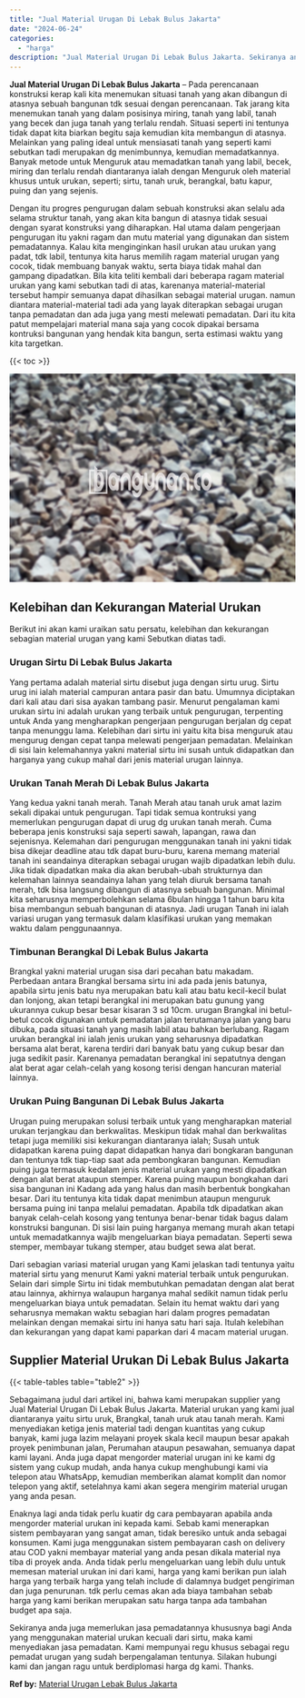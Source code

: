 ```yaml
---
title: "Jual Material Urugan Di Lebak Bulus Jakarta"
date: "2024-06-24"
categories: 
  - "harga"
description: "Jual Material Urugan Di Lebak Bulus Jakarta. Sekiranya anda juga memerlukan jasa pemadatannya khususnya bagi Anda yang menggunakan material urukan kecuali da..."
---
```


**Jual Material Urugan Di Lebak Bulus Jakarta** – Pada perencanaan konstruksi kerap kali kita menemukan situasi tanah yang akan dibangun di atasnya sebuah bangunan tdk sesuai dengan perencanaan. Tak jarang kita menemukan tanah yang dalam posisinya miring, tanah yang labil, tanah yang becek dan juga tanah yang terlalu rendah. Situasi seperti ini tentunya tidak dapat kita biarkan begitu saja kemudian kita membangun di atasnya. Melainkan yang paling ideal untuk mensiasati tanah yang seperti kami sebutkan tadi merupakan dg menimbunnya, kemudian memadatkannya. Banyak metode untuk Menguruk atau memadatkan tanah yang labil, becek, miring dan terlalu rendah diantaranya ialah dengan Menguruk oleh material khusus untuk urukan, seperti; sirtu, tanah uruk, berangkal, batu kapur, puing dan yang sejenis.

Dengan itu progres pengurugan dalam sebuah konstruksi akan selalu ada selama struktur tanah, yang akan kita bangun di atasnya tidak sesuai dengan syarat konstruksi yang diharapkan. Hal utama dalam pengerjaan pengurugan itu yakni ragam dan mutu material yang digunakan dan sistem pemadatannya. Kalau kita menginginkan hasil urukan atau urukan yang padat, tdk labil, tentunya kita harus memilih ragam material urugan yang cocok, tidak membuang banyak waktu, serta biaya tidak mahal dan gampang dipadatkan. Bila kita teliti kembali dari beberapa ragam material urukan yang kami sebutkan tadi di atas, karenanya material-material tersebut hampir semuanya dapat dihasilkan sebagai material urugan. namun diantara material-material tadi ada yang layak diterapkan sebagai urugan tanpa pemadatan dan ada juga yang mesti melewati pemadatan. Dari itu kita patut mempelajari material mana saja yang cocok dipakai bersama kontruksi bangunan yang hendak kita bangun, serta estimasi waktu yang kita targetkan.

{{< toc >}}

![Jual Material Urugan Di Lebak Bulus Jakarta](/images/jual-urugan-19.png)

## Kelebihan dan Kekurangan Material Urukan

Berikut ini akan kami uraikan satu persatu, kelebihan dan kekurangan sebagian material urugan yang kami Sebutkan diatas tadi.

### Urugan Sirtu Di Lebak Bulus Jakarta

Yang pertama adalah material sirtu disebut juga dengan sirtu urug. Sirtu urug ini ialah material campuran antara pasir dan batu. Umumnya diciptakan dari kali atau dari sisa ayakan tambang pasir. Menurut pengalaman kami urukan sirtu ini adalah urukan yang terbaik untuk pengurugan, terpenting untuk Anda yang mengharapkan pengerjaan pengurugan berjalan dg cepat tanpa menunggu lama. Kelebihan dari sirtu ini yaitu kita bisa menguruk atau mengurug dengan cepat tanpa melewati pengerjaan pemadatan. Melainkan di sisi lain kelemahannya yakni material sirtu ini susah untuk didapatkan dan harganya yang cukup mahal dari jenis material urugan lainnya.

### Urukan Tanah Merah Di Lebak Bulus Jakarta

Yang kedua yakni tanah merah. Tanah Merah atau tanah uruk amat lazim sekali dipakai untuk pengurugan. Tapi tidak semua kontruksi yang memerlukan pengurugan dapat di urug dg urukan tanah merah. Cuma beberapa jenis konstruksi saja seperti sawah, lapangan, rawa dan sejenisnya. Kelemahan dari pengurugan menggunakan tanah ini yakni tidak bisa dikejar deadline atau tdk dapat buru-buru, karena memang material tanah ini seandainya diterapkan sebagai urugan wajib dipadatkan lebih dulu. Jika tidak dipadatkan maka dia akan berubah-ubah strukturnya dan kelemahan lainnya seandainya lahan yang telah diuruk bersama tanah merah, tdk bisa langsung dibangun di atasnya sebuah bangunan. Minimal kita seharusnya memperbolehkan selama 6bulan hingga 1 tahun baru kita bisa membangun sebuah bangunan di atasnya. Jadi urugan Tanah ini ialah variasi urugan yang termasuk dalam klasifikasi urukan yang memakan waktu dalam penggunaannya.

### Timbunan Berangkal Di Lebak Bulus Jakarta

Brangkal yakni material urugan sisa dari pecahan batu makadam. Perbedaan antara Brangkal bersama sirtu ini ada pada jenis batunya, apabila sirtu jenis batu nya merupakan batu kali atau batu kecil-kecil bulat dan lonjong, akan tetapi berangkal ini merupakan batu gunung yang ukurannya cukup besar besar kisaran 3 sd 10cm. urugan Brangkal ini betul-betul cocok digunakan untuk pemadatan jalan terutamanya jalan yang baru dibuka, pada situasi tanah yang masih labil atau bahkan berlubang. Ragam urukan berangkal ini ialah jenis urukan yang seharusnya dipadatkan bersama alat berat, karena terdiri dari banyak batu yang cukup besar dan juga sedikit pasir. Karenanya pemadatan berangkal ini sepatutnya dengan alat berat agar celah-celah yang kosong terisi dengan hancuran material lainnya.

### Urukan Puing Bangunan Di Lebak Bulus Jakarta

Urugan puing merupakan solusi terbaik untuk yang mengharapkan material urukan terjangkau dan berkwalitas. Meskipun tidak mahal dan berkwalitas tetapi juga memiliki sisi kekurangan diantaranya ialah; Susah untuk didapatkan karena puing dapat didapatkan hanya dari bongkaran bangunan dan tentunya tdk tiap-tiap saat ada pembongkaran bangunan. Kemudian puing juga termasuk kedalam jenis material urukan yang mesti dipadatkan dengan alat berat ataupun stemper. Karena puing maupun bongkahan dari sisa bangunan ini Kadang ada yang halus dan masih berbentuk bongkahan besar. Dari itu tentunya kita tidak dapat menimbun ataupun menguruk bersama puing ini tanpa melalui pemadatan. Apabila tdk dipadatkan akan banyak celah-celah kosong yang tentunya benar-benar tidak bagus dalam konstruksi bangunan. Di sisi lain puing harganya memang murah akan tetapi untuk memadatkannya wajib mengeluarkan biaya pemadatan. Seperti sewa stemper, membayar tukang stemper, atau budget sewa alat berat.

Dari sebagian variasi material urugan yang Kami jelaskan tadi tentunya yaitu material sirtu yang menurut Kami yakni material terbaik untuk pengurukan. Selain dari simple Sirtu ini tidak membutuhkan pemadatan dengan alat berat atau lainnya, akhirnya walaupun harganya mahal sedikit namun tidak perlu mengeluarkan biaya untuk pemadatan. Selain itu hemat waktu dari yang seharusnya memakan waktu sebagian hari dalam progres pemadatan melainkan dengan memakai sirtu ini hanya satu hari saja. Itulah kelebihan dan kekurangan yang dapat kami paparkan dari 4 macam material urugan.

## Supplier Material Urukan Di Lebak Bulus Jakarta

{{< table-tables table="table2" >}}

Sebagaimana judul dari artikel ini, bahwa kami merupakan supplier yang Jual Material Urugan Di Lebak Bulus Jakarta. Material urukan yang kami jual diantaranya yaitu sirtu uruk, Brangkal, tanah uruk atau tanah merah. Kami menyediakan ketiga jenis material tadi dengan kuantitas yang cukup banyak, kami juga lazim melayani proyek skala kecil maupun besar apakah proyek penimbunan jalan, Perumahan ataupun pesawahan, semuanya dapat kami layani. Anda juga dapat mengorder material urugan ini ke kami dg sistem yang cukup mudah, anda hanya cukup menghubungi kami via telepon atau WhatsApp, kemudian memberikan alamat komplit dan nomor telepon yang aktif, setelahnya kami akan segera mengirim material urugan yang anda pesan.

Enaknya lagi anda tidak perlu kuatir dg cara pembayaran apabila anda mengorder material urukan ini kepada kami. Sebab kami menerapkan sistem pembayaran yang sangat aman, tidak beresiko untuk anda sebagai konsumen. Kami juga menggunakan sistem pembayaran cash on delivery atau COD yakni membayar material yang anda pesan dikala material nya tiba di proyek anda. Anda tidak perlu mengeluarkan uang lebih dulu untuk memesan material urukan ini dari kami, harga yang kami berikan pun ialah harga yang terbaik harga yang telah include di dalamnya budget pengiriman dan juga penurunan. tdk perlu cemas akan ada biaya tambahan sebab harga yang kami berikan merupakan satu harga tanpa ada tambahan budget apa saja.

Sekiranya anda juga memerlukan jasa pemadatannya khususnya bagi Anda yang menggunakan material urukan kecuali dari sirtu, maka kami menyediakan jasa pemadatan. Kami mempunyai regu khusus sebagai regu pemadat urugan yang sudah berpengalaman tentunya. Silakan hubungi kami dan jangan ragu untuk berdiplomasi harga dg kami. Thanks.

**Ref by:** [Material Urugan Lebak Bulus Jakarta](https://id.wikipedia.org/wiki/Material)
